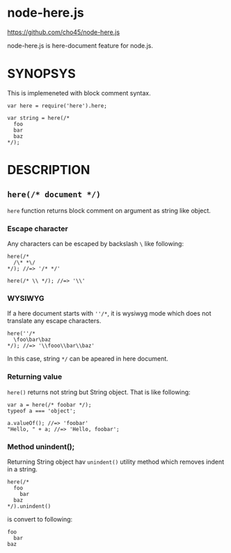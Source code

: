 node-here.js
============

https://github.com/cho45/node-here.js

node-here.js is here-document feature for node.js.

SYNOPSYS
========

This is implemeneted with block comment syntax.

```
var here = require('here').here;

var string = here(/*
  foo
  bar
  baz
*/);

```

DESCRIPTION
===========

## `here(/* document */)`

`here` function returns block comment on argument as string like object.

### Escape character

Any characters can be escaped by backslash `\` like following:

```
here(/*
  /\* *\/
*/); //=> '/* */'

here(/* \\ */); //=> '\\'
```

### WYSIWYG

If a here document starts with `''/*`, it is wysiwyg mode which does not translate any escape characters.

```
here(''/*
  \foo\bar\baz
*/); //=> '\\fooo\\bar\\baz'
```

In this case, string `*/` can be apeared in here document.

### Returning value

`here()` returns not string but String object. That is like following:

```
var a = here(/* foobar */);
typeof a === 'object';

a.valueOf(); //=> 'foobar'
"Hello, " + a; //=> 'Hello, foobar';
```

### Method unindent();

Returning String object hav `unindent()` utility method which removes indent in a string.

```
here(/*
  foo
    bar
  baz
*/).unindent()
```

is convert to following:

```
foo
  bar
baz
```
